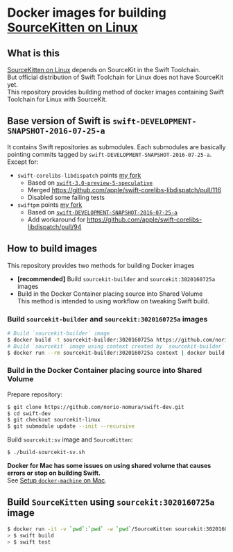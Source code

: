 # Docker images for building [SourceKitten on Linux](https://github.com/jpsim/SourceKitten/pull/223)

## What is this
[SourceKitten on Linux](https://github.com/jpsim/SourceKitten/pull/223) depends on SourceKit in the Swift Toolchain.  
But official distribution of Swift Toolchain for Linux does not have SourceKit yet.   
This repository provides building method of docker images containing Swift Toolchain for Linux with SourceKit.  

## Base version of Swift is `swift-DEVELOPMENT-SNAPSHOT-2016-07-25-a`
It contains Swift repositories as submodules. Each submodules are basically pointing commits tagged by `swift-DEVELOPMENT-SNAPSHOT-2016-07-25-a`.
Except for:
- `swift-corelibs-libdispatch` points [my fork](https://github.com/norio-nomura/swift-corelibs-libdispatch/tree/sourcekit-linux-snapshot-2016-07-25)
  - Based on [`swift-3.0-preview-5-speculative`](https://github.com/apple/swift-corelibs-libdispatch/tree/swift-3.0-preview-5-speculative)
  - Merged https://github.com/apple/swift-corelibs-libdispatch/pull/116
  - Disabled some failing tests
- `swiftpm` points [my fork](https://github.com/norio-nomura/swift-package-manager/tree/sourcekit-linux-snapshot-2016-07-25)
  - Based on [`swift-DEVELOPMENT-SNAPSHOT-2016-07-25-a`](https://github.com/apple/swift-package-manager/tree/swift-DEVELOPMENT-SNAPSHOT-2016-07-25-a)
  - Add workaround for https://github.com/apple/swift-corelibs-libdispatch/pull/94

## How to build images
This repository provides two methods for building Docker images

- **[recommended]** Build `sourcekit-builder` and `sourcekit:3020160725a` images
- Build in the Docker Container placing source into Shared Volume  
  This method is intended to using workflow on tweaking Swift build.

### Build `sourcekit-builder` and `sourcekit:3020160725a` images
```sh
# Build `sourcekit-builder` image
$ docker build -t sourcekit-builder:3020160725a https://github.com/norio-nomura/docker-sourcekit-builder.git
# Build `sourcekit` image using context created by `sourcekit-builder`
$ docker run --rm sourcekit-builder:3020160725a context | docker build -t sourcekit:3020160725a -
```

### Build in the Docker Container placing source into Shared Volume

Prepare repository:
```sh
$ git clone https://github.com/norio-nomura/swift-dev.git
$ cd swift-dev
$ git checkout sourcekit-linux
$ git submodule update --init --recursive
```

Build `sourcekit:sv` image and `SourceKitten`:
```sh
$ ./build-sourcekit-sv.sh
```

**Docker for Mac has some issues on using shared volume that causes errors or stop on building Swift.**  
See [Setup `docker-machine` on Mac](docker-machine-on-mac.md).

## Build `SourceKitten` using `sourcekit:3020160725a` image
```sh
$ docker run -it -v `pwd`:`pwd` -w `pwd`/SourceKitten sourcekit:3020160725a bash
> $ swift build
> $ swift test
```
